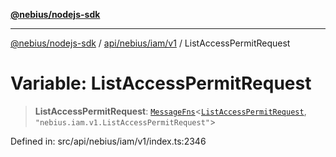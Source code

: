 [**@nebius/nodejs-sdk**](../../../../../README.md)

---

[@nebius/nodejs-sdk](../../../../../README.md) / [api/nebius/iam/v1](../README.md) / ListAccessPermitRequest

# Variable: ListAccessPermitRequest

> **ListAccessPermitRequest**: [`MessageFns`](../../../../../runtime/protos/core/interfaces/MessageFns.md)\<[`ListAccessPermitRequest`](../interfaces/ListAccessPermitRequest.md), `"nebius.iam.v1.ListAccessPermitRequest"`\>

Defined in: src/api/nebius/iam/v1/index.ts:2346
